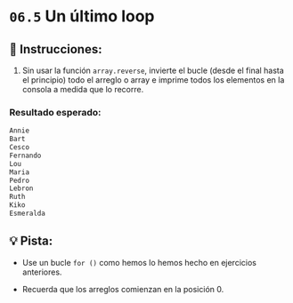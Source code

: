 # `06.5` Un último loop


## 📝 Instrucciones:

1. Sin usar la función `array.reverse`, invierte el bucle (desde el final hasta el principio) todo el arreglo o array e imprime todos los elementos en la consola a medida que lo recorre.

### Resultado esperado:

```md
Annie
Bart
Cesco
Fernando
Lou
Maria
Pedro
Lebron
Ruth
Kiko
Esmeralda
```

## 💡 Pista:

+ Use un bucle `for ()` como hemos lo hemos hecho en ejercicios anteriores.

+ Recuerda que los arreglos comienzan en la posición 0.
